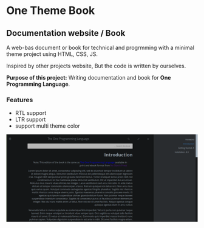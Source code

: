 # One Theme Book

## Documentation website / Book

A web-bas document or book for technical and progrmming with a minimal theme project using HTML, CSS, JS.

Inspired by other projects website, But the code is written by ourselves.

**Purpose of this project:** Writing documentation and book for __One Programming Language__.


### Features

- RTL support
- LTR support
- support multi theme color

![One Theme Book - screenshot - website theme - css html.png](screenshot1.png)
